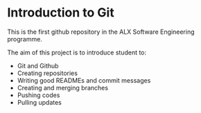 # Introduction to Git

This is the first github repository in the ALX Software Engineering programme.

The aim of this project is to introduce student to:
- Git and Github
- Creating repositories
- Writing good READMEs and commit messages
- Creating and merging branches
- Pushing codes
- Pulling updates